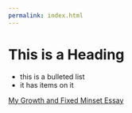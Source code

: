 ```yaml
---
permalink: index.html
---
```


# This is a Heading

* this is a bulleted list
* it has items on it

[My Growth and Fixed Minset Essay](growth-vs-fixed-mindset.html)

